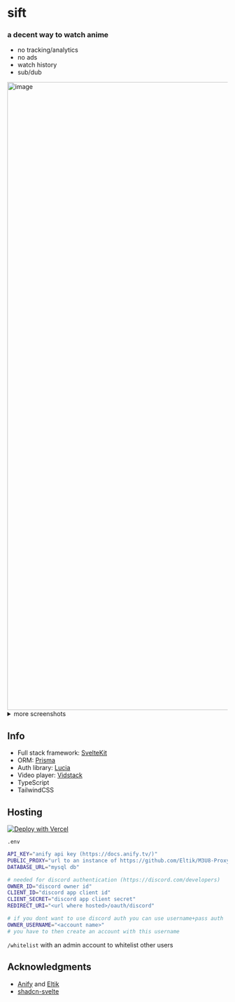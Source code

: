 # sift
### a decent way to watch anime
- no tracking/analytics
- no ads
- watch history
- sub/dub
<img width="1434" alt="image" src="https://github.com/skearya/sift/assets/77034153/8b406d82-6dd1-4aa3-b9c6-3f5be5ef47f1">

<details>
  <summary>more screenshots</summary>
  
  <h5 align="center">Anime info</h5>
  <img alt="image" src="https://github.com/skearya/sift/assets/77034153/b60a1ccd-16f1-4a7d-82e8-15cfd196b65d">
  <h5 align="center">Episode player</h5>
  <img alt="image" src="https://github.com/skearya/sift/assets/77034153/c3fea2bb-a7f0-47c8-a4b8-7f8872f69772">
</details>

## Info
- Full stack framework: [SvelteKit](https://kit.svelte.dev/)
- ORM: [Prisma](https://www.prisma.io/)
- Auth library: [Lucia](https://lucia-auth.com/)
- Video player: [Vidstack](https://www.vidstack.io/)
- TypeScript
- TailwindCSS

## Hosting
[![Deploy with Vercel](https://vercel.com/button)](https://vercel.com/new/clone?repository-url=https%3A%2F%2Fgithub.com%2Fskearya%2Fsift&env=API_KEY,PUBLIC_PROXY,DATABASE_URL,OWNER_ID,CLIENT_ID,CLIENT_SECRET,REDIRECT_URI&envDescription=More%20info%20about%20all%20environment%20variables%20in%20repository.&envLink=https%3A%2F%2Fgithub.com%2Fskearya%2Fsift%23hosting)

`.env`
```bash
API_KEY="anify api key (https://docs.anify.tv/)"
PUBLIC_PROXY="url to an instance of https://github.com/Eltik/M3U8-Proxy"
DATABASE_URL="mysql db"

# needed for discord authentication (https://discord.com/developers)
OWNER_ID="discord owner id"
CLIENT_ID="discord app client id"
CLIENT_SECRET="discord app client secret"
REDIRECT_URI="<url where hosted>/oauth/discord"

# if you dont want to use discord auth you can use username+pass auth
OWNER_USERNAME="<account name>"
# you have to then create an account with this username
```

`/whitelist` with an admin account to whitelist other users

## Acknowledgments
- [Anify](https://github.com/Eltik/Anify) and [Eltik](https://github.com/eltik)
- [shadcn-svelte](https://www.shadcn-svelte.com/)
